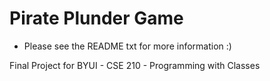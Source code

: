# Pirate Plunder Game

- Please see the README txt for more information :)

Final Project for BYUI - CSE 210 - Programming with Classes
